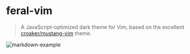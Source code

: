 # feral-vim

> A JavaScript-optimized dark theme for Vim, based on the excellent [croaker/mustang-vim][m] theme.

![markdown-example](http://imgur.com/mxLCfHz.png)

[m]: https://github.com/croaker/mustang-vim
